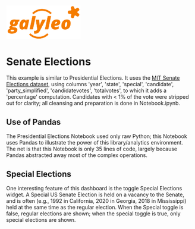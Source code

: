 <img src= ../../galyleo-logo.png width=200>

# Senate Elections
This example is similar to Presidential Elections.  It uses the [MIT Senate Elections dataset](https://dataverse.harvard.edu/dataset.xhtml?persistentId=doi:10.7910/DVN/PEJ5QU), using columns 'year', 'state', 'special', 'candidate', 'party_simplified', 'candidatevotes', 'totalvotes', to which it adds a 'percentage' computation.  Candidates with < 1% of the vote were stripped out for clarity; all cleansing and preparation is done in Notebook.ipynb.

## Use of Pandas
The Presidential Elections Notebook used only raw Python; this Notebook uses Pandas to illustrate the power of this library/analytics environment.  The net is that this Notebook is only 35 lines of code, largely because Pandas abstracted away most of the complex operations.

## Special Elections
One interesting feature of this dashboard is the toggle Special Elections widget.  A Special US Senate Election is held on a vacancy to the Senate, and is often (e.g., 1992 in California, 2020 in Georgia, 2018 in Mississippi) held at the same time as the regular election.  When the Special toggle is false, regular elections are shown; when the special toggle is true, only special elections are shown.